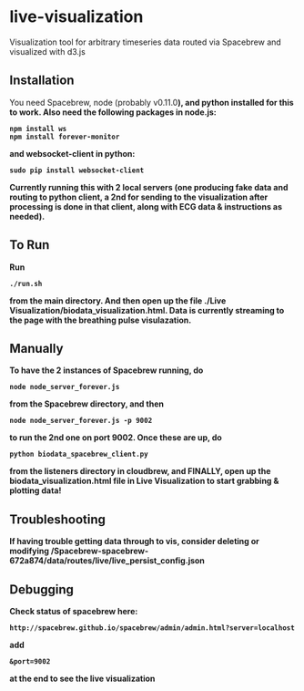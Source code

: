 live-visualization
==================

Visualization tool for arbitrary timeseries data routed via Spacebrew and visualized with d3.js

<h2>Installation</h2>

You need Spacebrew, node (probably </b>v0.11.0<b>), and python installed for this to work. Also need the following packages in node.js: 

```
npm install ws
npm install forever-monitor
```
and websocket-client in python: 
```
sudo pip install websocket-client
```
Currently running this with 2 local servers (one producing fake data and routing to python client, a 2nd for sending to the visualization after processing is done in that client, along with ECG data & instructions as needed). 

<h2>To Run</h2>

Run 
```
./run.sh
```
from the main directory. And then open up the file <b>./Live Visualization/biodata_visualization.html</b>. Data is currently streaming to the page with the breathing pulse visulazation.

<h2>Manually</h2>

To have the 2 instances of Spacebrew running, do 
```
node node_server_forever.js 
```
from the Spacebrew directory, and then
```
node node_server_forever.js -p 9002
```
to run the 2nd one on port 9002. 
Once these are up, do 
```
python biodata_spacebrew_client.py
```
from the listeners directory in cloudbrew, and FINALLY, open up the biodata_visualization.html file in Live Visualization to start grabbing & plotting data! 

<h2>Troubleshooting</h2>
If having trouble getting data through to vis, consider deleting or modifying /Spacebrew-spacebrew-672a874/data/routes/live/live_persist_config.json

<h2>Debugging</h2>

Check status of spacebrew here:
```
http://spacebrew.github.io/spacebrew/admin/admin.html?server=localhost
```
add 
```
&port=9002 
```
at the end to see the live visualization